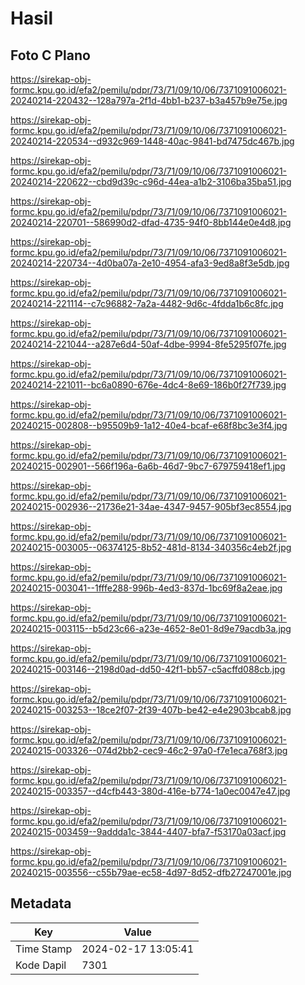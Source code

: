 # Hasil

## Foto C Plano

https://sirekap-obj-formc.kpu.go.id/efa2/pemilu/pdpr/73/71/09/10/06/7371091006021-20240214-220432--128a797a-2f1d-4bb1-b237-b3a457b9e75e.jpg

https://sirekap-obj-formc.kpu.go.id/efa2/pemilu/pdpr/73/71/09/10/06/7371091006021-20240214-220534--d932c969-1448-40ac-9841-bd7475dc467b.jpg

https://sirekap-obj-formc.kpu.go.id/efa2/pemilu/pdpr/73/71/09/10/06/7371091006021-20240214-220622--cbd9d39c-c96d-44ea-a1b2-3106ba35ba51.jpg

https://sirekap-obj-formc.kpu.go.id/efa2/pemilu/pdpr/73/71/09/10/06/7371091006021-20240214-220701--586990d2-dfad-4735-94f0-8bb144e0e4d8.jpg

https://sirekap-obj-formc.kpu.go.id/efa2/pemilu/pdpr/73/71/09/10/06/7371091006021-20240214-220734--4d0ba07a-2e10-4954-afa3-9ed8a8f3e5db.jpg

https://sirekap-obj-formc.kpu.go.id/efa2/pemilu/pdpr/73/71/09/10/06/7371091006021-20240214-221114--c7c96882-7a2a-4482-9d6c-4fdda1b6c8fc.jpg

https://sirekap-obj-formc.kpu.go.id/efa2/pemilu/pdpr/73/71/09/10/06/7371091006021-20240214-221044--a287e6d4-50af-4dbe-9994-8fe5295f07fe.jpg

https://sirekap-obj-formc.kpu.go.id/efa2/pemilu/pdpr/73/71/09/10/06/7371091006021-20240214-221011--bc6a0890-676e-4dc4-8e69-186b0f27f739.jpg

https://sirekap-obj-formc.kpu.go.id/efa2/pemilu/pdpr/73/71/09/10/06/7371091006021-20240215-002808--b95509b9-1a12-40e4-bcaf-e68f8bc3e3f4.jpg

https://sirekap-obj-formc.kpu.go.id/efa2/pemilu/pdpr/73/71/09/10/06/7371091006021-20240215-002901--566f196a-6a6b-46d7-9bc7-679759418ef1.jpg

https://sirekap-obj-formc.kpu.go.id/efa2/pemilu/pdpr/73/71/09/10/06/7371091006021-20240215-002936--21736e21-34ae-4347-9457-905bf3ec8554.jpg

https://sirekap-obj-formc.kpu.go.id/efa2/pemilu/pdpr/73/71/09/10/06/7371091006021-20240215-003005--06374125-8b52-481d-8134-340356c4eb2f.jpg

https://sirekap-obj-formc.kpu.go.id/efa2/pemilu/pdpr/73/71/09/10/06/7371091006021-20240215-003041--1fffe288-996b-4ed3-837d-1bc69f8a2eae.jpg

https://sirekap-obj-formc.kpu.go.id/efa2/pemilu/pdpr/73/71/09/10/06/7371091006021-20240215-003115--b5d23c66-a23e-4652-8e01-8d9e79acdb3a.jpg

https://sirekap-obj-formc.kpu.go.id/efa2/pemilu/pdpr/73/71/09/10/06/7371091006021-20240215-003146--2198d0ad-dd50-42f1-bb57-c5acffd088cb.jpg

https://sirekap-obj-formc.kpu.go.id/efa2/pemilu/pdpr/73/71/09/10/06/7371091006021-20240215-003253--18ce2f07-2f39-407b-be42-e4e2903bcab8.jpg

https://sirekap-obj-formc.kpu.go.id/efa2/pemilu/pdpr/73/71/09/10/06/7371091006021-20240215-003326--074d2bb2-cec9-46c2-97a0-f7e1eca768f3.jpg

https://sirekap-obj-formc.kpu.go.id/efa2/pemilu/pdpr/73/71/09/10/06/7371091006021-20240215-003357--d4cfb443-380d-416e-b774-1a0ec0047e47.jpg

https://sirekap-obj-formc.kpu.go.id/efa2/pemilu/pdpr/73/71/09/10/06/7371091006021-20240215-003459--9addda1c-3844-4407-bfa7-f53170a03acf.jpg

https://sirekap-obj-formc.kpu.go.id/efa2/pemilu/pdpr/73/71/09/10/06/7371091006021-20240215-003556--c55b79ae-ec58-4d97-8d52-dfb27247001e.jpg


## Metadata

| Key        | Value               |
| ---------- | ------------------- |
| Time Stamp | 2024-02-17 13:05:41 |
| Kode Dapil | 7301                |



